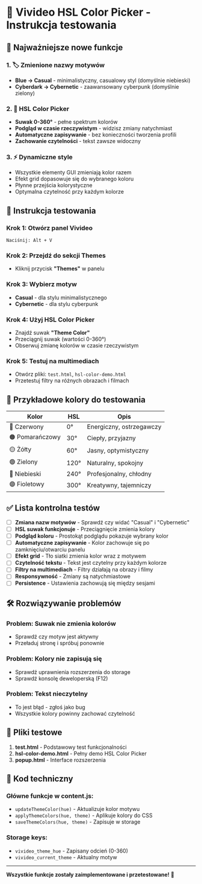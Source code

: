 # 🎨 Vivideo HSL Color Picker - Instrukcja testowania

## 🚀 Najważniejsze nowe funkcje

### 1. 🏷️ Zmienione nazwy motywów
- **Blue → Casual** - minimalistyczny, casualowy styl (domyślnie niebieski)
- **Cyberdark → Cybernetic** - zaawansowany cyberpunk (domyślnie zielony)

### 2. 🌈 HSL Color Picker
- **Suwak 0-360°** - pełne spektrum kolorów
- **Podgląd w czasie rzeczywistym** - widzisz zmiany natychmiast
- **Automatyczne zapisywanie** - bez konieczności tworzenia profili
- **Zachowanie czytelności** - tekst zawsze widoczny

### 3. ⚡ Dynamiczne style
- Wszystkie elementy GUI zmieniają kolor razem
- Efekt grid dopasowuje się do wybranego koloru
- Płynne przejścia kolorystyczne
- Optymalna czytelność przy każdym kolorze

## 🧪 Instrukcja testowania

### Krok 1: Otwórz panel Vivideo
```
Naciśnij: Alt + V
```

### Krok 2: Przejdź do sekcji Themes
- Kliknij przycisk **"Themes"** w panelu

### Krok 3: Wybierz motyw
- **Casual** - dla stylu minimalistycznego
- **Cybernetic** - dla stylu cyberpunk

### Krok 4: Użyj HSL Color Picker
- Znajdź suwak **"Theme Color"**
- Przeciągnij suwak (wartości 0-360°)
- Obserwuj zmianę kolorów w czasie rzeczywistym

### Krok 5: Testuj na multimediach
- Otwórz pliki: `test.html`, `hsl-color-demo.html`
- Przetestuj filtry na różnych obrazach i filmach

## 🎯 Przykładowe kolory do testowania

| Kolor | HSL | Opis |
|-------|-----|------|
| 🔴 Czerwony | 0° | Energiczny, ostrzegawczy |
| 🟠 Pomarańczowy | 30° | Ciepły, przyjazny |
| 🟡 Żółty | 60° | Jasny, optymistyczny |
| 🟢 Zielony | 120° | Naturalny, spokojny |
| 🔵 Niebieski | 240° | Profesjonalny, chłodny |
| 🟣 Fioletowy | 300° | Kreatywny, tajemniczy |

## ✅ Lista kontrolna testów

- [ ] **Zmiana nazw motywów** - Sprawdź czy widać "Casual" i "Cybernetic"
- [ ] **HSL suwak funkcjonuje** - Przeciągnięcie zmienia kolory
- [ ] **Podgląd koloru** - Prostokąt podglądu pokazuje wybrany kolor
- [ ] **Automatyczne zapisywanie** - Kolor zachowuje się po zamknięciu/otwarciu panelu
- [ ] **Efekt grid** - Tło siatki zmienia kolor wraz z motywem
- [ ] **Czytelność tekstu** - Tekst jest czytelny przy każdym kolorze
- [ ] **Filtry na multimediach** - Filtry działają na obrazy i filmy
- [ ] **Responsywność** - Zmiany są natychmiastowe
- [ ] **Persistence** - Ustawienia zachowują się między sesjami

## 🛠️ Rozwiązywanie problemów

### Problem: Suwak nie zmienia kolorów
- Sprawdź czy motyw jest aktywny
- Przeładuj stronę i spróbuj ponownie

### Problem: Kolory nie zapisują się
- Sprawdź uprawnienia rozszerzenia do storage
- Sprawdź konsolę deweloperską (F12)

### Problem: Tekst nieczytelny
- To jest błąd - zgłoś jako bug
- Wszystkie kolory powinny zachować czytelność

## 📁 Pliki testowe

1. **test.html** - Podstawowy test funkcjonalności
2. **hsl-color-demo.html** - Pełny demo HSL Color Picker
3. **popup.html** - Interface rozszerzenia

## 🔧 Kod techniczny

### Główne funkcje w content.js:
- `updateThemeColor(hue)` - Aktualizuje kolor motywu
- `applyThemeColors(hue, theme)` - Aplikuje kolory do CSS
- `saveThemeColors(hue, theme)` - Zapisuje w storage

### Storage keys:
- `vivideo_theme_hue` - Zapisany odcień (0-360)
- `vivideo_current_theme` - Aktualny motyw

---

**Wszystkie funkcje zostały zaimplementowane i przetestowane!** 🎉
